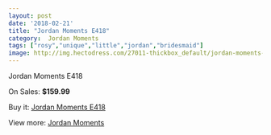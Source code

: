 ```yaml
---
layout: post
date: '2018-02-21'
title: "Jordan Moments E418"
category:  Jordan Moments
tags: ["rosy","unique","little","jordan","bridesmaid"]
image: http://img.hectodress.com/27011-thickbox_default/jordan-moments-e418.jpg
---
```

Jordan Moments E418

On Sales: **$159.99**
<a href="https://www.hectodress.com/-jordan-moments/12596-jordan-moments-e418.html"><amp-img layout="responsive" width="600" height="600" src="//img.hectodress.com/27011-thickbox_default/jordan-moments-e418.jpg" alt="Jordan Moments E418 0" /></a>

Buy it: [Jordan Moments E418](https://www.hectodress.com/-jordan-moments/12596-jordan-moments-e418.html "Jordan Moments E418")

View more: [ Jordan Moments](https://www.hectodress.com/193--jordan-moments " Jordan Moments")
